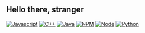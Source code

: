 ## Hello there, stranger

[![Javascript](https://img.shields.io/badge/Javascript-yellow?style=flat-square&logo=javascript&labelColor=black)](https://developer.mozilla.org/en-US/docs/Web/JavaScript)
[![C++](https://img.shields.io/badge/Cpp-blue?style=flat-square&logo=c%2B%2B&labelColor=black&labelColor=black)](https://isocpp.org/)
[![Java](https://img.shields.io/badge/Java-orange?style=flat-square&logo=c%2B%2B&labelColor=black&labelColor=black)](https://www.java.com/en/)
[![NPM](https://img.shields.io/badge/npm-red?style=flat-square&logo=NPM&logoColor=white&labelColor=black)](https://www.npmjs.com/)
[![Node](https://img.shields.io/badge/Node-green?style=flat-square&logo=nodedotjs&logoColor=white&labelColor=black)](https://nodejs.org/en)
[![Python](https://img.shields.io/badge/Python-yellow?style=flat-square&logo=Python&logoColor=white&labelColor=black)](https://www.python.org/)

<!--
**HowDoYouWriteACommentLineAgain/HowDoYouWriteACommentLineAgain** is a ✨ _special_ ✨ repository because its `README.md` (this file) appears on your GitHub profile.

Here are some ideas to get you started:

- 🔭 I’m currently working on ...
- 🌱 I’m currently learning ...
- 👯 I’m looking to collaborate on ...
- 🤔 I’m looking for help with ...
- 💬 Ask me about ...
- 📫 How to reach me: ...
- 😄 Pronouns: ...
- ⚡ Fun fact: ...
-->
